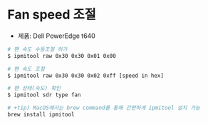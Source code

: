 # Fan speed 조절

* 제품: Dell PowerEdge t640



```bash
# 팬 속도 수동조절 허가
$ ipmitool raw 0x30 0x30 0x01 0x00

# 팬 속도 조절
$ ipmitool raw 0x30 0x30 0x02 0xff [speed in hex]

# 팬 상태(속도) 확인
$ ipmitool sdr type fan

# +tip) MacOS에서는 brew command를 통해 간편하게 ipmitool 설치 가능
brew install ipmitool
```

